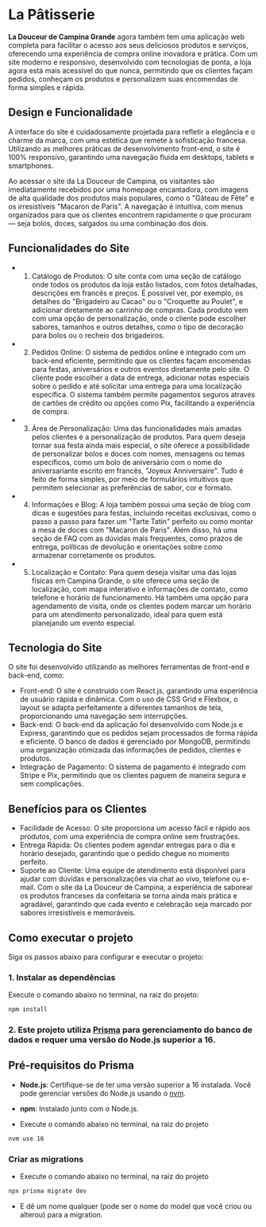 # La Pâtisserie

**La Douceur de Campina Grande** agora também tem uma aplicação web completa para facilitar o acesso aos seus deliciosos produtos e serviços, oferecendo uma experiência de compra online inovadora e prática. Com um site moderno e responsivo, desenvolvido com tecnologias de ponta, a loja agora está mais acessível do que nunca, permitindo que os clientes façam pedidos, conheçam os produtos e personalizem suas encomendas de forma simples e rápida.

## Design e Funcionalidade
A interface do site é cuidadosamente projetada para refletir a elegância e o charme da marca, com uma estética que remete à sofisticação francesa. Utilizando as melhores práticas de desenvolvimento front-end, o site é 100% responsivo, garantindo uma navegação fluida em desktops, tablets e smartphones.

Ao acessar o site da La Douceur de Campina, os visitantes são imediatamente recebidos por uma homepage encantadora, com imagens de alta qualidade dos produtos mais populares, como o "Gâteau de Fête" e os irresistíveis "Macaron de Paris". A navegação é intuitiva, com menus organizados para que os clientes encontrem rapidamente o que procuram — seja bolos, doces, salgados ou uma combinação dos dois.

## Funcionalidades do Site
- 1. Catálogo de Produtos: O site conta com uma seção de catálogo onde todos os produtos da loja estão listados, com fotos detalhadas, descrições em francês e preços. É possível ver, por exemplo, os detalhes do "Brigadeiro au Cacao" ou o "Croquette au Poulet", e adicionar diretamente ao carrinho de compras. Cada produto vem com uma opção de personalização, onde o cliente pode escolher sabores, tamanhos e outros detalhes, como o tipo de decoração para bolos ou o recheio dos brigadeiros.

- 2. Pedidos Online: O sistema de pedidos online é integrado com um back-end eficiente, permitindo que os clientes façam encomendas para festas, aniversários e outros eventos diretamente pelo site. O cliente pode escolher a data de entrega, adicionar notas especiais sobre o pedido e até solicitar uma entrega para uma localização específica. O sistema também permite pagamentos seguros através de cartões de crédito ou opções como Pix, facilitando a experiência de compra.

- 3. Área de Personalização: Uma das funcionalidades mais amadas pelos clientes é a personalização de produtos. Para quem deseja tornar sua festa ainda mais especial, o site oferece a possibilidade de personalizar bolos e doces com nomes, mensagens ou temas específicos, como um bolo de aniversário com o nome do aniversariante escrito em francês, "Joyeux Anniversaire". Tudo é feito de forma simples, por meio de formulários intuitivos que permitem selecionar as preferências de sabor, cor e formato.

- 4. Informações e Blog: A loja também possui uma seção de blog com dicas e sugestões para festas, incluindo receitas exclusivas, como o passo a passo para fazer um "Tarte Tatin" perfeito ou como montar a mesa de doces com "Macaron de Paris". Além disso, há uma seção de FAQ com as dúvidas mais frequentes, como prazos de entrega, políticas de devolução e orientações sobre como armazenar corretamente os produtos.

- 5. Localização e Contato: Para quem deseja visitar uma das lojas físicas em Campina Grande, o site oferece uma seção de localização, com mapa interativo e informações de contato, como telefone e horário de funcionamento. Há também uma opção para agendamento de visita, onde os clientes podem marcar um horário para um atendimento personalizado, ideal para quem está planejando um evento especial.

## Tecnologia do Site
O site foi desenvolvido utilizando as melhores ferramentas de front-end e back-end, como:

- Front-end: O site é construído com React.js, garantindo uma experiência de usuário rápida e dinâmica. Com o uso de CSS Grid e Flexbox, o layout se adapta perfeitamente a diferentes tamanhos de tela, proporcionando uma navegação sem interrupções.
- Back-end: O back-end da aplicação foi desenvolvido com Node.js e Express, garantindo que os pedidos sejam processados de forma rápida e eficiente. O banco de dados é gerenciado por MongoDB, permitindo uma organização otimizada das informações de pedidos, clientes e produtos.
- Integração de Pagamento: O sistema de pagamento é integrado com Stripe e Pix, permitindo que os clientes paguem de maneira segura e sem complicações.

## Benefícios para os Clientes

- Facilidade de Acesso: O site proporciona um acesso fácil e rápido aos produtos, com uma experiência de compra online sem frustrações.
- Entrega Rápida: Os clientes podem agendar entregas para o dia e horário desejado, garantindo que o pedido chegue no momento perfeito.
- Suporte ao Cliente: Uma equipe de atendimento está disponível para ajudar com dúvidas e personalizações via chat ao vivo, telefone ou e-mail.
Com o site da La Douceur de Campina, a experiência de saborear os produtos franceses da confeitaria se torna ainda mais prática e agradável, garantindo que cada evento e celebração seja marcado por sabores irresistíveis e memoráveis.

## Como executar o projeto

Siga os passos abaixo para configurar e executar o projeto:

### 1. Instalar as dependências
Execute o comando abaixo no terminal, na raiz do projeto:

```bash
npm install
```

### 2. Este projeto utiliza [Prisma](https://www.prisma.io/) para gerenciamento do banco de dados e requer uma versão do Node.js superior a 16.

## Pré-requisitos do Prisma

- **Node.js**: Certifique-se de ter uma versão superior a 16 instalada. Você pode gerenciar versões do Node.js usando o [nvm](https://github.com/nvm-sh/nvm).
- **npm**: Instalado junto com o Node.js.

- Execute o comando abaixo no terminal, na raiz do projeto

```bash
nvm use 16
```

### Criar as migrations

- Execute o comando abaixo no terminal, na raiz do projeto

```bash
npx prisma migrate dev
```

- E dê um nome qualquer (pode ser o nome do model que você criou ou alterou) para a migration.

